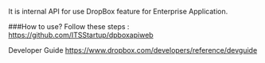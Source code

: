 It is internal API for use DropBox feature for Enterprise Application. 

###How to use?
Follow these steps : https://github.com/ITSStartup/dpboxapiweb

Developer Guide
https://www.dropbox.com/developers/reference/devguide
